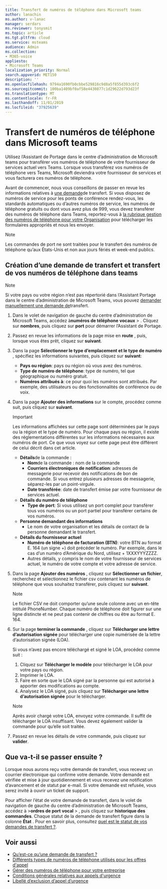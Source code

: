 ```yaml
---
title: Transfert de numéros de téléphone dans Microsoft teams
author: lanachin
ms.author: v-lanac
manager: serdars
ms.reviewer: tonysmit
ms.topic: article
ms.tgt.pltfrm: cloud
ms.service: msteams
audience: Admin
ms.collection:
- M365-voice
appliesto:
- Microsoft Teams
localization_priority: Normal
search.appverid: MET150
description: ''
ms.openlocfilehash: 9794a1690fb0cbbe529816c9d8a5f855d393c6f2
ms.sourcegitcommit: 100ba1409bf0af58e4430877c1d29622d793d23f
ms.translationtype: MT
ms.contentlocale: fr-FR
ms.lasthandoff: 11/01/2019
ms.locfileid: "37925639"
---
```

# <a name="transfer-phone-numbers-to-microsoft-teams"></a>Transfert de numéros de téléphone dans Microsoft teams

Utilisez l’Assistant de Portage dans le centre d’administration de Microsoft teams pour transférer vos numéros de téléphone de votre fournisseur de services actuel vers Teams. Lorsque vous transférez vos numéros de téléphone vers Teams, Microsoft deviendra votre fournisseur de services et vous facturera ces numéros de téléphone.

Avant de commencer, nous vous conseillons de passer en revue les informations relatives à [une demande](port-order-overview.md)de transfert. Si vous disposez de numéros de service pour les ponts de conférence rendez-vous, les standards automatiques ou d’autres numéros de service, les numéros de téléphone gratuits ou dont vous avez plus de 999, vous devez transférer des numéros de téléphone dans Teams, reportez-vous à [la rubrique gestion des numéros de téléphone pour votre Organisation](../manage-phone-numbers-for-your-organization/manage-phone-numbers-for-your-organization.md) pour télécharger les formulaires appropriés et nous les envoyer.

  > [!NOTE]
  > Les commandes de port ne sont traitées pour le transfert des numéros de téléphone qu’aux États-Unis et non aux jours fériés et week-end publics.

## <a name="create-a-port-order-and-transfer-your-phone-numbers-to-teams"></a>Création d’une demande de transfert et transfert de vos numéros de téléphone dans teams

> [!NOTE]
> Si votre pays ou votre région n’est pas répertorié dans l’Assistant Portage dans le centre d’administration de Microsoft Teams, vous pouvez [demander manuellement une demande de](manually-submit-port-order.md)transfert.

1. Dans le volet de navigation de gauche du centre d’administration de Microsoft Teams, accédez à**numéros de téléphone** **vocaux** > . Cliquez sur **nombres**, puis cliquez sur **port** pour démarrer l’Assistant de Portage.
2. Passez en revue les informations de la page mise en **route** , puis, lorsque vous êtes prêt, cliquez sur **suivant**.
3. Dans la page **Sélectionner le type d’emplacement et le type de numéro** , spécifiez les informations suivantes, puis cliquez sur **suivant**:

    - **Pays ou région**: pays ou région où vous avez des numéros.
    - **Type de numéro de téléphone**: type de numéro, tel que géographique ou numéro gratuit.
    - **Numéros attribués à**: ce pour quoi les numéros sont attribués. Par exemple, des utilisateurs ou des fonctionnalités de conférence ou de voix.

4. Dans la page **Ajouter des informations** sur le compte, procédez comme suit, puis cliquez sur **suivant**.

    > [!IMPORTANT]
    > Les informations affichées sur cette page sont déterminées par le pays ou la région et le type de numéro. Pour chaque pays ou région, il existe des réglementations différentes sur les informations nécessaires aux numéros de port. Ce que vous voyez sur cette page peut être différent de celui décrit dans cet article.

    - **Détails**de la commande : 
        - **Nom**de la commande : nom de la commande
        - **Courriers électroniques de notification**: adresses de messagerie pour recevoir des notifications de bon de commande. Si vous entrez plusieurs adresses de messagerie, séparez-les par un point-virgule.
        - **Date transférée**: date de transfert émise par votre fournisseur de services actuel.
    - **Détails du numéro de téléphone**
        - **Type de port**: Si vous utilisez un port complet pour transférer tous vos numéros ou un port partiel pour transférer certains de vos numéros.
    - **Personne demandant des informations**  
        - Le nom de votre organisation et les détails de contact de la personne demandant le transfert.
    - **Détails du fournisseur actuel**
        - **Numéro de téléphone de facturation (BTN)**: votre BTN au format E. 164 (un signe +) doit précéder le numéro. Par exemple, dans le cas d’un numéro d’Amérique du Nord, utilisez + 1XXXYYYZZZZ.
        - Autres détails, y compris le nom de votre fournisseur de services actuel, le numéro de votre compte et votre adresse de service.
            
5. Dans la page **Ajouter des numéros** , cliquez sur **Sélectionner un fichier**, recherchez et sélectionnez le fichier csv contenant les numéros de téléphone que vous souhaitez transférer, puis cliquez sur **suivant**.  

    > [!NOTE]
    > Le fichier CSV ne doit comporter qu’une seule colonne avec un en-tête intitulé PhoneNumber. Chaque numéro de téléphone doit figurer sur une ligne distincte et ne peut pas contenir de chiffres ou être au format E. 164.

6. Sur la page **terminer la commande** , cliquez sur **Télécharger une lettre d’autorisation signée** pour télécharger une copie numérisée de la lettre d’autorisation signée (LOA).

    Si vous n’avez pas encore téléchargé et signé le LOA, procédez comme suit :
    
    1. Cliquez sur **Télécharger le modèle** pour télécharger le LOA pour votre pays ou région. 
    2. Imprimer le LOA.
    3. Faire en sorte que le LOA signé par la personne qui est autorisé à apporter des modifications au compte.
    4. Analysez le LOA signé, puis cliquez sur **Télécharger une lettre d’autorisation signée** pour le télécharger.

    > [!NOTE]
    > Après avoir chargé votre LOA, envoyez votre commande. Il suffit de télécharger le LOA insuffisant. Vous devez également valider la commande pour qu’elle soit traitée.

7. Passez en revue les détails de votre commande, puis cliquez sur **valider**.


## <a name="what-happens-next"></a>Que va-t-il se passer ensuite ?

Lorsque nous aurons reçu votre demande de transfert, vous recevez un courrier électronique qui confirme votre demande. Votre demande est vérifiée et mise à jour quotidiennement et vous recevez une notification d’avancement et de statut par e-mail. Si votre demande est refusée, vous serez invité à ouvrir un ticket de support.

Pour afficher l’état de votre demande de transfert, dans le volet de navigation de gauche du centre d’administration de Microsoft Teams, accédez à >**ordres de port** **vocal** > , puis cliquez sur **historique des commandes**. Chaque statut de la demande de transfert figure dans la colonne **État** . Pour en savoir plus, consultez [quel est le statut de vos demandes de transfert ?](port-order-status.md).

## <a name="related-topics"></a>Voir aussi

- [Qu’est-ce qu’une demande de transfert ?](port-order-overview.md)
- [Différents types de numéros de téléphone utilisés pour les offres d'appel](../different-kinds-of-phone-numbers-used-for-calling-plans.md)
- [Gérer des numéros de téléphone pour votre entreprise](../manage-phone-numbers-for-your-organization/manage-phone-numbers-for-your-organization.md)
- [Conditions générales relatives aux appels d'urgence](../emergency-calling-terms-and-conditions.md)
- [Libellé d’exclusion d’appel d’urgence](https://github.com/MicrosoftDocs/OfficeDocs-SkypeForBusiness/blob/live/Teams/downloads/emergency-calling/emergency-calling-label-(en-us)-(v.1.0).zip?raw=true)